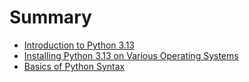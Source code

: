 # Summary

- [Introduction to Python 3.13](./chapter_1.md)
- [Installing Python 3.13 on Various Operating Systems](./chapter_2.md)
- [Basics of Python Syntax](./chapter_3.md)
